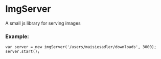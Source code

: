 # ImgServer
A small js library for serving images

### Example:
```
var server = new imgServer('/users/maisiesadler/downloads', 3000);
server.start();
```
